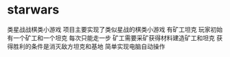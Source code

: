 # starwars
类星战战棋类小游戏
项目主要实现了类似星战的棋类小游戏 有矿工坦克 玩家初始有一个矿工和一个坦克 每次只能走一步 矿工需要采矿获得材料建造矿工和坦克 获得胜利的条件是消灭敌方坦克和基地 简单实现电脑自动操作

